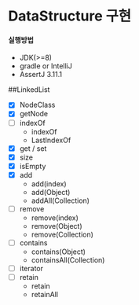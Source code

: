 # DataStructure 구현

#### 실행방법
- JDK(>=8)
- gradle or IntelliJ
- AssertJ 3.11.1
    
##LinkedList
- [X] NodeClass
- [X] getNode
- [ ] indexOf
    * indexOf
    * LastIndexOf
- [X] get / set
- [X] size
- [X] isEmpty
- [X] add
    * add(index)
    * add(Object)
    * addAll(Collection)
- [ ] remove
    * remove(index)
    * remove(Object)
    * remove(Collection)
- [ ] contains
    * contains(Object)
    * containsAll(Collection)
- [ ] iterator
- [ ] retain
    * retain
    * retainAll